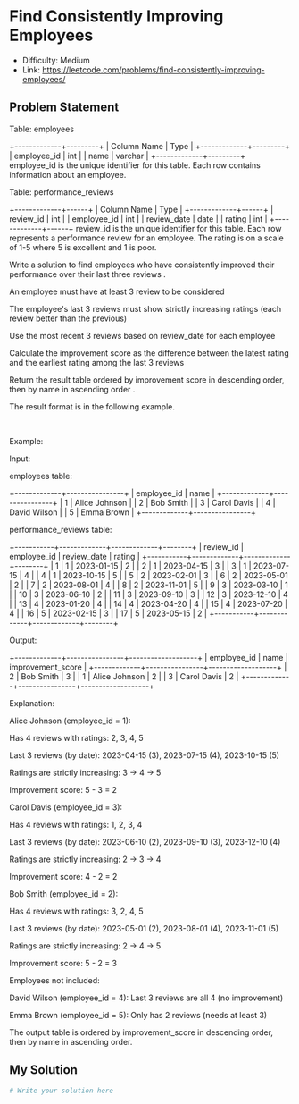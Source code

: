 # Find Consistently Improving Employees
- Difficulty: Medium
- Link: https://leetcode.com/problems/find-consistently-improving-employees/

## Problem Statement

Table: 
employees



+-------------+---------+
| Column Name | Type    |
+-------------+---------+
| employee_id | int     |
| name        | varchar |
+-------------+---------+
employee_id is the unique identifier for this table.
Each row contains information about an employee.



Table: 
performance_reviews



+-------------+------+
| Column Name | Type |
+-------------+------+
| review_id   | int  |
| employee_id | int  |
| review_date | date |
| rating      | int  |
+-------------+------+
review_id is the unique identifier for this table.
Each row represents a performance review for an employee. The rating is on a scale of 1-5 where 5 is excellent and 1 is poor.



Write a solution to find employees who have consistently improved their performance over 
their last three reviews
.




An employee must have 
at least 
3
 review
 to be considered


The employee's 
last 
3
 reviews
 must show 
strictly increasing ratings
 (each review better than the previous)


Use the most recent 
3
 reviews based on 
review_date
 for each employee


Calculate the 
improvement score
 as the difference between the latest rating and the earliest rating among the last 
3
 reviews




Return 
the result table ordered by 
improvement score
 in 
descending
 order, then by 
name
 in 
ascending
 order
.


The result format is in the following example.


 


Example:




Input:


employees table:



+-------------+----------------+
| employee_id | name           |
+-------------+----------------+
| 1           | Alice Johnson  |
| 2           | Bob Smith      |
| 3           | Carol Davis    |
| 4           | David Wilson   |
| 5           | Emma Brown     |
+-------------+----------------+



performance_reviews table:



+-----------+-------------+-------------+--------+
| review_id | employee_id | review_date | rating |
+-----------+-------------+-------------+--------+
| 1         | 1           | 2023-01-15  | 2      |
| 2         | 1           | 2023-04-15  | 3      |
| 3         | 1           | 2023-07-15  | 4      |
| 4         | 1           | 2023-10-15  | 5      |
| 5         | 2           | 2023-02-01  | 3      |
| 6         | 2           | 2023-05-01  | 2      |
| 7         | 2           | 2023-08-01  | 4      |
| 8         | 2           | 2023-11-01  | 5      |
| 9         | 3           | 2023-03-10  | 1      |
| 10        | 3           | 2023-06-10  | 2      |
| 11        | 3           | 2023-09-10  | 3      |
| 12        | 3           | 2023-12-10  | 4      |
| 13        | 4           | 2023-01-20  | 4      |
| 14        | 4           | 2023-04-20  | 4      |
| 15        | 4           | 2023-07-20  | 4      |
| 16        | 5           | 2023-02-15  | 3      |
| 17        | 5           | 2023-05-15  | 2      |
+-----------+-------------+-------------+--------+



Output:



+-------------+----------------+-------------------+
| employee_id | name           | improvement_score |
+-------------+----------------+-------------------+
| 2           | Bob Smith      | 3                 |
| 1           | Alice Johnson  | 2                 |
| 3           | Carol Davis    | 2                 |
+-------------+----------------+-------------------+



Explanation:




Alice Johnson (employee_id = 1):




Has 4 reviews with ratings: 2, 3, 4, 5


Last 3 reviews (by date): 2023-04-15 (3), 2023-07-15 (4), 2023-10-15 (5)


Ratings are strictly increasing: 3 → 4 → 5


Improvement score: 5 - 3 = 2






Carol Davis (employee_id = 3):




Has 4 reviews with ratings: 1, 2, 3, 4


Last 3 reviews (by date): 2023-06-10 (2), 2023-09-10 (3), 2023-12-10 (4)


Ratings are strictly increasing: 2 → 3 → 4


Improvement score: 4 - 2 = 2






Bob Smith (employee_id = 2):




Has 4 reviews with ratings: 3, 2, 4, 5


Last 3 reviews (by date): 2023-05-01 (2), 2023-08-01 (4), 2023-11-01 (5)


Ratings are strictly increasing: 2 → 4 → 5


Improvement score: 5 - 2 = 3






Employees not included:




David Wilson (employee_id = 4): Last 3 reviews are all 4 (no improvement)


Emma Brown (employee_id = 5): Only has 2 reviews (needs at least 3)








The output table is ordered by improvement_score in descending order, then by name in ascending order.

## My Solution

```python
# Write your solution here
```
